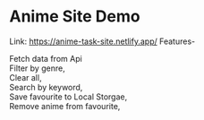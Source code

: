 # Anime Site Demo

Link: <a>https://anime-task-site.netlify.app/</a>
Features- 
<div>Fetch data from Api</div>
<div>Filter by genre,</div>
<div>Clear all,</div>
<div>Search by keyword,</div>
<div>Save favourite to Local Storgae,</div>
<div>Remove anime from favourite,</div>

